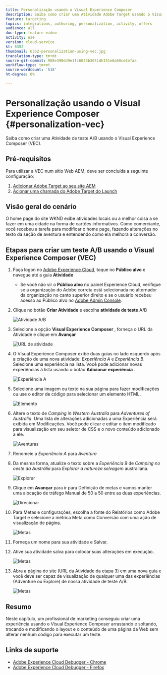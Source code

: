 ```yaml
---
title: Personalização usando o Visual Experience Composer
description: Saiba como criar uma Atividade Adobe Target usando o Visual Experience Composer.
feature: targeting
topics: integrations, authoring, personalization, activity, offers
audience: all
doc-type: feature video
activity: use
version: cloud-service
kt: 6352
thumbnail: 6352-personalization-using-vec.jpg
translation-type: tm+mt
source-git-commit: 988e390dd9e1fc6033b3651db151e6a60ce4efaa
workflow-type: tm+mt
source-wordcount: '518'
ht-degree: 0%

---
```



# Personalização usando o Visual Experience Composer {#personalization-vec}

Saiba como criar uma Atividade de teste A/B usando o Visual Experience Composer (VEC).

## Pré-requisitos

Para utilizar a VEC num sítio Web AEM, deve ser concluída a seguinte configuração:

1. [Adicionar Adobe Target ao seu site AEM](./add-target-launch-extension.md)
1. [Acionar uma chamada do Adobe Target do Launch](./load-and-fire-target.md)

## Visão geral do cenário

O home page do site WKND exibe atividades locais ou a melhor coisa a se fazer em uma cidade na forma de cartões informativos. Como comerciante, você recebeu a tarefa para modificar o home page, fazendo alterações no texto da seção de aventura e entendendo como ela melhora a conversão.

## Etapas para criar um teste A/B usando o Visual Experience Composer (VEC)

1. Faça logon no [Adobe Experience Cloud](https://experience.adobe.com/), toque no __Público alvo__ e navegue até a guia __Atividade__

   + Se você não vir o __Público alvo__ no painel Experience Cloud, verifique se a organização do Adobe correta está selecionada no alternador da organização no canto superior direito e se o usuário recebeu acesso ao Público alvo no [Adobe Admin Console](https://adminconsole.adobe.com/).

1. Clique no botão **Criar Atividade** e escolha **atividade de teste** A/B

   ![Atividade A/B](assets/ab-target-activity.png)

1. Selecione a opção **Visual Experience Composer** , forneça o URL da Atividade e clique em **Avançar**

   ![URL de atividade](assets/ab-test-url.png)

1. O Visual Experience Composer exibe duas guias no lado esquerdo após a criação de uma nova atividade: *Experiência A* e *Experiência B*. Selecione uma experiência na lista. Você pode adicionar novas experiências à lista usando o botão **Adicionar experiência** .

   ![Experiência A](assets/experience.png)

1. Selecione uma imagem ou texto na sua página para fazer modificações ou use o editor de código para selecionar um elemento HTML.

   ![Elemento](assets/select-element.png)

1. Altere o texto de *Camping in Western Australia* para *Adventures of Australia*. Uma lista de alterações adicionadas a uma Experiência será exibida em Modificações. Você pode clicar e editar o item modificado para visualização em seu seletor de CSS e o novo conteúdo adicionado a ele.

   ![Aventuras](assets/adventures.png)

1. Renomeie a *Experiência A* para *Aventura*
1. Da mesma forma, atualize o texto sobre a *Experiência B* de *Camping no oeste da Austrália* para *Explorar a natureza selvagem* australiana.

   ![Explorar](assets/explore.png)

1. Clique em **Avançar** para ir para Definição de metas e vamos manter uma alocação de tráfego Manual de 50 a 50 entre as duas experiências.

   ![Direcionar](assets/targeting.png)

1. Para Metas e configurações, escolha a fonte do Relatórios como Adobe Target e selecione a métrica Meta como Conversão com uma ação de visualização de página.

   ![Metas](assets/goals.png)

1. Forneça um nome para sua atividade e Salvar.
1. Ative sua atividade salva para colocar suas alterações em execução.

   ![Metas](assets/activate.png)

1. Abra a página do site (URL da Atividade da etapa 3) em uma nova guia e você deve ser capaz de visualização de qualquer uma das experiências (Adventure ou Explore) de nossa atividade de teste A/B.

   ![Metas](assets/publish.png)

## Resumo

Neste capítulo, um profissional de marketing conseguiu criar uma experiência usando o Visual Experience Composer arrastando e soltando, trocando e modificando o layout e o conteúdo de uma página da Web sem alterar nenhum código para executar um teste.

## Links de suporte

+ [Adobe Experience Cloud Debugger - Chrome](https://chrome.google.com/webstore/detail/adobe-experience-cloud-de/ocdmogmohccmeicdhlhhgepeaijenapj)
+ [Adobe Experience Cloud Debugger - Firefox](https://addons.mozilla.org/en-US/firefox/addon/adobe-experience-platform-dbg/)

